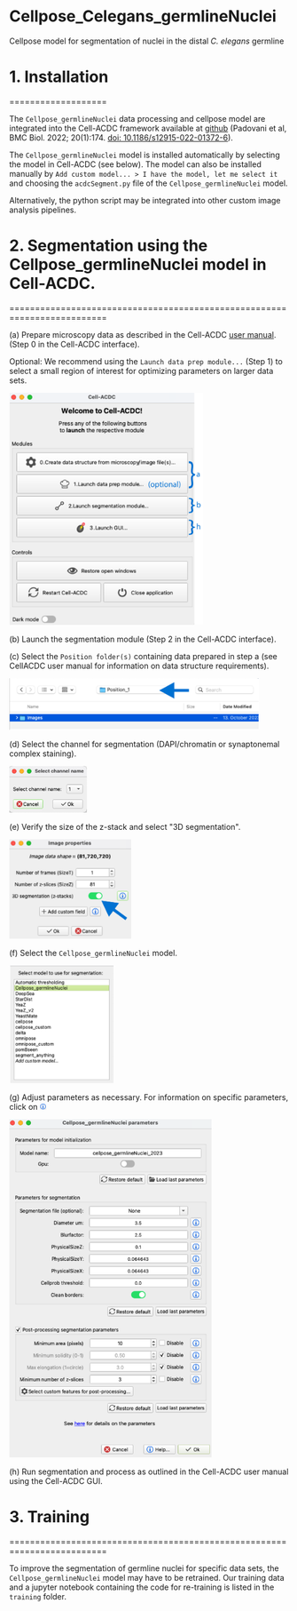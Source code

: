 # Cellpose_Celegans_germlineNuclei #
 Cellpose model for segmentation of nuclei in the distal *C. elegans* germline

# 1. Installation #
===================

The `Cellpose_germlineNuclei` data processing and cellpose model are
    integrated into the Cell-ACDC framework available at
    [github](https://github.com/SchmollerLab/Cell_ACDC) (Padovani et al, 
    BMC Biol. 2022;
    20(1):174. [doi: 10.1186/s12915-022-01372-6](https://bmcbiol.biomedcentral.com/articles/10.1186/s12915-022-01372-6)). 

The `Cellpose_germlineNuclei` model is installed automatically by
    selecting the model in Cell-ACDC (see below). The model can also be
    installed manually by `Add custom model... > I have the
    model, let me select it` and choosing the `acdcSegment.py` file of
    the `Cellpose_germlineNuclei` model.

Alternatively, the python script may be integrated into other custom
    image analysis pipelines.



# 2. Segmentation using the Cellpose_germlineNuclei model in Cell-ACDC. #
=========================================================================

(a) Prepare microscopy data as described in the Cell-ACDC [user
    manual](https://github.com/SchmollerLab/Cell_ACDC/blob/main/UserManual/Cell-ACDC_User_Manual.pdf). (Step 0 in
    the Cell-ACDC interface).

Optional: We recommend using the `Launch data prep module...` (Step 1) to select a small region of interest for optimizing parameters on larger data sets. 

<img src="./README_images/a.png" width="350"/>
	
(b) Launch the segmentation module (Step 2 in the Cell-ACDC
    interface).
	
(c) Select the `Position folder(s)` containing data prepared in
    step a (see CellACDC user manual for information on data structure
    requirements).

<img src="./README_images/c.png" width="450"/>
	
(d) Select the channel for segmentation (DAPI/chromatin or
    synaptonemal complex staining).

<img src="./README_images/d.png" width="140"/>

(e) Verify the size of the z-stack and select "3D segmentation".

<img src="./README_images/e.png" width="220"/>

(f) Select the `Cellpose_germlineNuclei`  model.

<img src="./README_images/f.png" width="190"/>


(g) Adjust parameters as necessary. For information on specific parameters, click on <img src="./README_images/info.png" width="12"/>

<img src="./README_images/g.png" width="365"/>

(h) Run segmentation and process as outlined in the Cell-ACDC user manual using the Cell-ACDC GUI.


# 3. Training #
=========================================================================

To improve the segmentation of germline nuclei for specific data sets, the `Cellpose_germlineNuclei` model may have to be retrained. Our training data and a jupyter notebook containing the code for re-training is listed in the `training` folder. 


